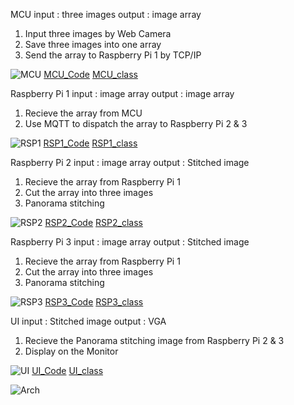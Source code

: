 MCU
input  : three images
output : image array
1. Input three images by Web Camera
2. Save three images into one array
3. Send the array to Raspberry Pi 1 by TCP/IP

![MCU](https://github.com/digiplusdaniel/embedded/blob/master/3.Design/MCU_block.png)
[MCU_Code](https://github.com/digiplusdaniel/embedded/blob/master/6.Source%20Code/MCU_TCPSend.py)
[MCU_class](https://github.com/digiplusdaniel/embedded/blob/master/2.Analysis/MCU_class.png)

Raspberry Pi 1
input  : image array
output : image array
1. Recieve the array from MCU
2. Use MQTT to dispatch the array to Raspberry Pi 2 & 3

![RSP1](https://github.com/digiplusdaniel/embedded/blob/master/3.Design/RSP1_block.png)
[RSP1_Code](https://github.com/digiplusdaniel/embedded/blob/master/6.Source%20Code/Rasp1_MQTTPUB_ImageArray_TCPRecive.py)
[RSP1_class](https://github.com/digiplusdaniel/embedded/blob/master/2.Analysis/RSP_Distributor.png)

Raspberry Pi 2
input  : image array
output : Stitched image
1. Recieve the array from Raspberry Pi 1
2. Cut the array into three images
3. Panorama stitching

![RSP2](https://github.com/digiplusdaniel/embedded/blob/master/3.Design/RSP2_block.png)
[RSP2_Code](https://github.com/digiplusdaniel/embedded/blob/master/6.Source%20Code/Rasp2_MQTTSCB_Panorama_TCPSend.py)
[RSP2_class](https://github.com/digiplusdaniel/embedded/blob/master/2.Analysis/RSP_Distributor.png)

Raspberry Pi 3
input  : image array
output : Stitched image
1. Recieve the array from Raspberry Pi 1
2. Cut the array into three images
3. Panorama stitching

![RSP3](https://github.com/digiplusdaniel/embedded/blob/master/3.Design/RSP3_block.png)
[RSP3_Code](https://github.com/digiplusdaniel/embedded/blob/master/6.Source%20Code/Rasp2_MQTTSCB_Panorama_TCPSend.py)
[RSP3_class](https://github.com/digiplusdaniel/embedded/blob/master/2.Analysis/RSP_Executor.png)

UI
input  : Stitched image
output : VGA 
1. Recieve the Panorama stitching image from Raspberry Pi 2 & 3
2. Display on the Monitor

![UI](https://github.com/digiplusdaniel/embedded/blob/master/3.Design/UI_block.png)
[UI_Code](https://github.com/digiplusdaniel/embedded/blob/master/6.Source%20Code/UI/UI/Form1.cs)
[UI_class](https://github.com/digiplusdaniel/embedded/blob/master/2.Analysis/UI_class.png)

![Arch](https://github.com/digiplusdaniel/embedded/blob/master/3.Design/Architecture%20diagram.png)
